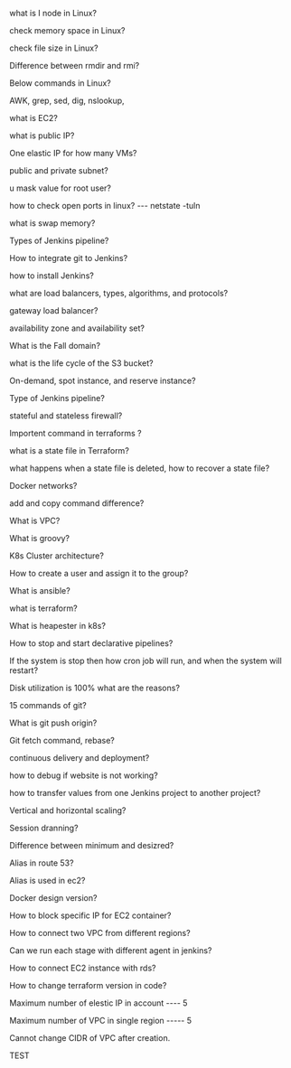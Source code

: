 what is I node in Linux?

check memory space in Linux?

check file size in Linux?

Difference between rmdir and rmi?

Below commands in Linux?

AWK, grep, sed, dig, nslookup,

what is EC2?

what is public IP? 

One elastic IP for how many VMs?

public and private subnet?

u mask value for root user?

how to check open ports in linux? --- netstate -tuln

what is swap memory?

Types of Jenkins pipeline?

How to integrate git to Jenkins?

how to install Jenkins?

what are load balancers, types, algorithms, and protocols?

gateway load balancer?

availability zone and availability set?

What is the Fall domain?

what is the life cycle of the S3 bucket?

On-demand, spot instance,  and reserve instance?

Type of Jenkins pipeline?

stateful and stateless firewall?

Importent command in terraforms ?

what is a state file in Terraform?

what happens when a state file is deleted, how to recover a state file?

Docker networks?

add and copy command difference?

What is VPC?

What is groovy?

K8s Cluster architecture?

How to create a user and assign it to the group?

What is ansible?

what is terraform?

What is heapester in k8s?

How to stop and start declarative pipelines?

If the system is stop then how cron job will run, and when the system will restart?

Disk utilization is 100% what are the reasons?

15 commands of git?

What is git push origin?

Git fetch command, rebase?

continuous delivery and deployment?

how to debug if website is not working?

how to transfer values from one Jenkins project to another project?

Vertical and horizontal scaling?

Session dranning?

Difference between minimum and desizred?

Alias in route 53?

Alias is used in ec2?

Docker design version?

How to block specific IP for EC2 container?

How to connect two VPC from different regions?

Can we run each stage with different agent in jenkins?

How to connect EC2 instance with rds?

How to change terraform version in code?

Maximum number of elestic IP in account ---- 5

Maximum number of VPC in single region ----- 5


Cannot change CIDR of VPC after creation.


TEST
